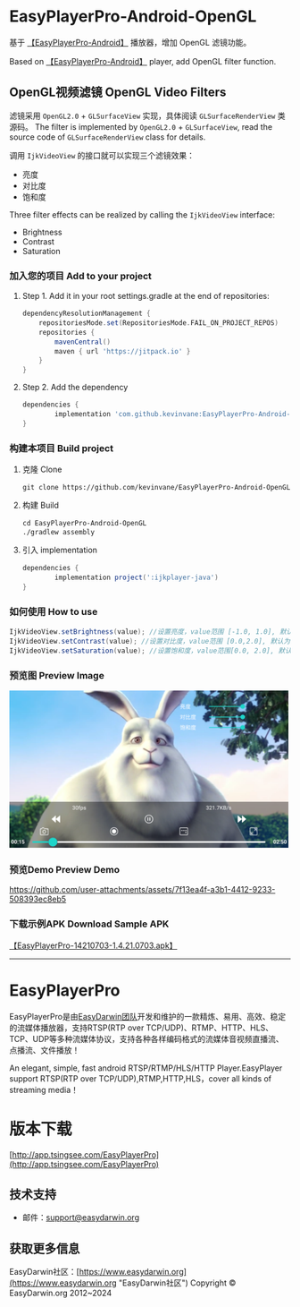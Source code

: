 # EasyPlayerPro-Android-OpenGL

基于 [【EasyPlayerPro-Android】](https://github.com/EasyDarwin/EasyPlayerPro-Android) 播放器，增加 OpenGL 滤镜功能。

Based on [【EasyPlayerPro-Android】](https://github.com/EasyDarwin/EasyPlayerPro-Android)  player, add OpenGL filter function.

## OpenGL视频滤镜 OpenGL Video Filters

滤镜采用 `OpenGL2.0` + `GLSurfaceView` 实现，具体阅读 `GLSurfaceRenderView` 类源码。
The filter is implemented by `OpenGL2.0` + `GLSurfaceView`, read the source code of `GLSurfaceRenderView` class for details.



调用 `IjkVideoView` 的接口就可以实现三个滤镜效果：
* 亮度
* 对比度
* 饱和度

Three filter effects can be realized by calling the `IjkVideoView` interface:
* Brightness
* Contrast
* Saturation

### 加入您的项目 Add to your project 

1. Step 1. Add it in your root settings.gradle at the end of repositories:
    ```gradle
    dependencyResolutionManagement {
		repositoriesMode.set(RepositoriesMode.FAIL_ON_PROJECT_REPOS)
		repositories {
			mavenCentral()
			maven { url 'https://jitpack.io' }
		}
	}
    ```
2. Step 2. Add the dependency
    ```gradle
    dependencies {
	        implementation 'com.github.kevinvane:EasyPlayerPro-Android-OpenGL:14210703-1.4.21.0703'
	}
    ```
    
### 构建本项目 Build project

1. 克隆 Clone
    ```shell
    git clone https://github.com/kevinvane/EasyPlayerPro-Android-OpenGL
    ```
2. 构建 Build
    ```shell
    cd EasyPlayerPro-Android-OpenGL
    ./gradlew assembly
    ```

3. 引入 implementation
    ```gradle
    dependencies {
	        implementation project(':ijkplayer-java')
	}
    ```

### 如何使用 How to use
```java
IjkVideoView.setBrightness(value); //设置亮度，value范围 [-1.0, 1.0], 默认为 0.0，负数调暗，正数调亮
IjkVideoView.setContrast(value); //设置对比度，value范围 [0.0,2.0], 默认为 1.0
IjkVideoView.setSaturation(value); //设置饱和度，value范围[0.0, 2.0], 默认为 1.0
```

### 预览图 Preview Image

<img src="./preview/preview.png" controls width="500"/>

<!--
<div align="center">
<img src="./preview/preview.png" controls width="500"/>
</div>
-->

### 预览Demo Preview Demo

https://github.com/user-attachments/assets/7f13ea4f-a3b1-4412-9233-508393ec8eb5

### 下载示例APK Download Sample APK
[【EasyPlayerPro-14210703-1.4.21.0703.apk】](./apk/EasyPlayerPro-14210703-1.4.21.0703.apk)



--------------------------------------



# EasyPlayerPro

EasyPlayerPro是由[EasyDarwin团队](https://www.easydarwin.org"TSINGSEE青犀开放平台")开发和维护的一款精炼、易用、高效、稳定的流媒体播放器，支持RTSP(RTP over TCP/UDP)、RTMP、HTTP、HLS、TCP、UDP等多种流媒体协议，支持各种各样编码格式的流媒体音视频直播流、点播流、文件播放！

An elegant, simple, fast android RTSP/RTMP/HLS/HTTP Player.EasyPlayer support RTSP(RTP over TCP/UDP),RTMP,HTTP,HLS，cover all kinds of streaming media！

# 版本下载
[http://app.tsingsee.com/EasyPlayerPro](http://app.tsingsee.com/EasyPlayerPro)

## 技术支持
- 邮件：[support@easydarwin.org](mailto:support@easydarwin.org) 

## 获取更多信息
EasyDarwin社区：[https://www.easydarwin.org](https://www.easydarwin.org "EasyDarwin社区")
Copyright &copy; EasyDarwin.org 2012~2024
